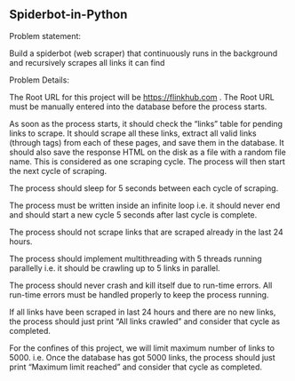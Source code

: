 

## Spiderbot-in-Python
Problem statement:

Build a spiderbot (web scraper) that continuously runs in the background and recursively scrapes all links it can find

Problem Details:

The Root URL for this project will be https://flinkhub.com . The Root URL must be manually entered into the database before the process starts. 

As soon as the process starts, it should check the “links” table for pending links to scrape. It should scrape all these links, extract all valid links (through <a> tags) 
from each of these pages, and save them in the database. It should also save the response HTML on the disk as a file with a random file name. This is considered as one 
scraping cycle. The process will then start the next cycle of scraping.

The process should sleep for 5 seconds between each cycle of scraping.

The process must be written inside an infinite loop i.e. it should never end and should start a new cycle 5 seconds after last cycle is complete.

The process should not scrape links that are scraped already in the last 24 hours.

The process should implement multithreading with 5 threads running parallelly i.e. it should be crawling up to 5 links in parallel.

The process should never crash and kill itself due to run-time errors. All run-time errors must be handled properly to keep the process running.

If all links have been scraped in last 24 hours and there are no new links, the process should just print “All links crawled” and consider that cycle as completed.

For the confines of this project, we will limit maximum number of links to 5000. i.e. Once the database has got 5000 links, the process should just print “Maximum limit reached” 
and consider that cycle as completed.
